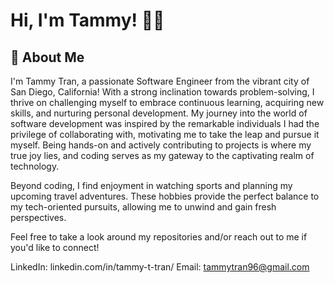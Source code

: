 # Hi, I'm Tammy! 👩‍💻

## 🌻 About Me
I'm Tammy Tran, a passionate Software Engineer from the vibrant city of San Diego, California! With a strong inclination towards problem-solving, I thrive on challenging myself to embrace continuous learning, acquiring new skills, and nurturing personal development. My journey into the world of software development was inspired by the remarkable individuals I had the privilege of collaborating with, motivating me to take the leap and pursue it myself. Being hands-on and actively contributing to projects is where my true joy lies, and coding serves as my gateway to the captivating realm of technology.

Beyond coding, I find enjoyment in watching sports and planning my upcoming travel adventures. These hobbies provide the perfect balance to my tech-oriented pursuits, allowing me to unwind and gain fresh perspectives.

Feel free to take a look around my repositories and/or reach out to me if you'd like to connect!

LinkedIn: linkedin.com/in/tammy-t-tran/
Email: tammytran96@gmail.com

<!--
**tammytran96/tammytran96** is a ✨ _special_ ✨ repository because its `README.md` (this file) appears on your GitHub profile.

Here are some ideas to get you started:

- 🔭 I’m currently working on ...
- 🌱 I’m currently learning ...
- 👯 I’m looking to collaborate on ...
- 🤔 I’m looking for help with ...
- 💬 Ask me about ...
- 📫 How to reach me: ...
- 😄 Pronouns: ...
- ⚡ Fun fact: ...
-->
